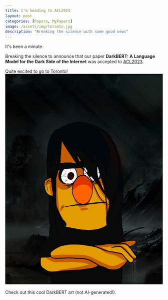 ```yaml
---
title: I'm heading to ACL2023
layout: post
categories: [Papers, MyPapers]
image: /assets/img/toronto.jpg
description: "Breaking the silence with some good news"
---
```


It's been a minute.

Breaking the silence to announce that our paper **DarkBERT: A Language Model for the Dark Side of the Internet** was accepted to [ACL2023](https://2023.aclweb.org/).

Quite excited to go to Toronto!
![DarkBERT](/assets/img/darkbert.jpg)

Check out this cool DarkBERT art (not AI-generated!).